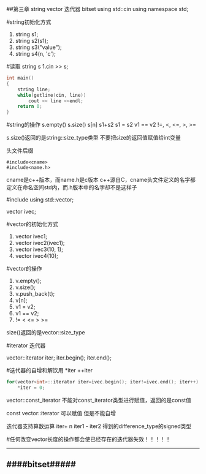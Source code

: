 



##第三章
string 
vector
迭代器
bitset
using std::cin
using namespace std;



#string初始化方式
1. string s1;
2. string s2(s1);
3. string s3("value");
4. string s4(n, 'c');




#读取
string s
1.cin >> s;

```c++
int main()
{
	string line;
	while(getline(cin, line))
		cout << line <<endl;
	return 0;
}
```


#string的操作
	s.empty()
	s.size()
	s[n]
	s1+s2
	s1 = s2
	v1 == v2
	!=, <, <=, >, >=

s.size()返回的是string::size_type类型
不要把size的返回值赋值给int变量

头文件后缀 
```
#include<cname>
#include<name.h>
```
cname是c++版本，而name.h是c版本 c++源自C，cname头文件定义的名字都定义在命名空间std内，而.h版本中的名字却不是这样子

\#include<vector>
using std::vector;

vector<int> ivec;

#vector的初始化方式
1. vector<int> ivec1;
2. vector<int> ivec2(ivec1);
3. vector<int> ivec3(10, 1);
4. vector<int> ivec4(10);


#vector的操作
1. v.empty();
2. v.size();
3. v.push_back(t);
4. v[n];
5. v1 = v2;
6. v1 == v2;
7. != < <= > >=

size()返回的是vector<T>::size_type


#iterator 迭代器

vector<string>::iterator iter;
iter.begin();
iter.end();

#迭代器的自增和解饮用
\*iter
++iter

```C++
for(vector<int>::iterator iter=ivec.begin(); iter!=ivec.end(); iter++)
	*iter = 0;
```

vector<string>::const_iterator 不能对const_iterator类型进行赋值，返回的是const值

const vector<string>::iterator 可以赋值 但是不能自增

迭代器支持算数运算
iter+ n
iter1 - iter2 得到的difference_type的signed类型 

#任何改变vector长度的操作都会使已经存在的迭代器失效！！！！！

----------------
####bitset#####
----------------





























